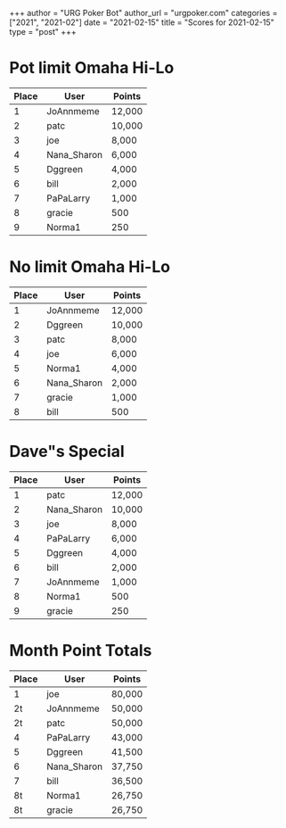 +++
author = "URG Poker Bot"
author_url = "urgpoker.com"
categories = ["2021", "2021-02"]
date = "2021-02-15"
title = "Scores for 2021-02-15"
type = "post"
+++
# Pot limit Omaha Hi-Lo

| Place | User | Points |
|-------|------|--------|
| 1 | JoAnnmeme | 12,000 |
| 2 | patc | 10,000 |
| 3 | joe | 8,000 |
| 4 | Nana_Sharon | 6,000 |
| 5 | Dggreen | 4,000 |
| 6 | bill | 2,000 |
| 7 | PaPaLarry | 1,000 |
| 8 | gracie | 500 |
| 9 | Norma1 | 250 |

# No limit Omaha Hi-Lo

| Place | User | Points |
|-------|------|--------|
| 1 | JoAnnmeme | 12,000 |
| 2 | Dggreen | 10,000 |
| 3 | patc | 8,000 |
| 4 | joe | 6,000 |
| 5 | Norma1 | 4,000 |
| 6 | Nana_Sharon | 2,000 |
| 7 | gracie | 1,000 |
| 8 | bill | 500 |

# Dave"s Special

| Place | User | Points |
|-------|------|--------|
| 1 | patc | 12,000 |
| 2 | Nana_Sharon | 10,000 |
| 3 | joe | 8,000 |
| 4 | PaPaLarry | 6,000 |
| 5 | Dggreen | 4,000 |
| 6 | bill | 2,000 |
| 7 | JoAnnmeme | 1,000 |
| 8 | Norma1 | 500 |
| 9 | gracie | 250 |

# Month Point Totals

| Place | User | Points |
|-------|------|--------|
| 1 | joe | 80,000 |
| 2t | JoAnnmeme | 50,000 |
| 2t | patc | 50,000 |
| 4 | PaPaLarry | 43,000 |
| 5 | Dggreen | 41,500 |
| 6 | Nana_Sharon | 37,750 |
| 7 | bill | 36,500 |
| 8t | Norma1 | 26,750 |
| 8t | gracie | 26,750 |
